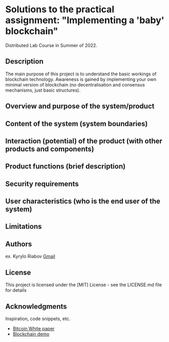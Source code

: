 # Solutions to the practical assignment: "Implementing a 'baby' blockchain"

Distributed Lab Course in Summer of 2022.

## Description

The main purpose of this project is to understand the basic workings of blockchain technology. 
Awareness is gained by implementing your own minimal version of blockchain 
(no decentralisation and consensus mechanisms, just basic structures).


## Overview and purpose of the system/product



## Content of the system (system boundaries)



## Interaction (potential) of the product (with other products and components)



## Product functions (brief description)



## Security requirements



## User characteristics (who is the end user of the system)



## Limitations



## Authors

ex. Kyrylo Riabov [Gmail](kyryl.ryabov@gmail.com)

## License

This project is licensed under the [MIT] License - see the LICENSE.md file for details

## Acknowledgments

Inspiration, code snippets, etc.

* [Bitcoin White paper](https://bitcoin.org/bitcoin.pdf)
* [Blockchain demo](https://andersbrownworth.com/blockchain/hash)


